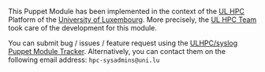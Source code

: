 This Puppet Module has been implemented in the context of the [UL HPC](http://hpc.uni.lu) Platform of the [University of Luxembourg](http://www.uni.lu).
More precisely, the [UL HPC Team](https://hpc.uni.lu/about/team.html#system-administrators) took care of the development for this module.

You can submit bug / issues / feature request using the [ULHPC/syslog Puppet Module Tracker](https://github.com/ULHPC/puppet-syslog/issues).
Alternatively, you can contact them on the following email address: `hpc-sysadmins@uni.lu`
